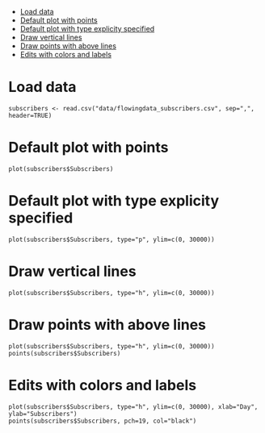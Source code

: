 
<!-- toc orderedList:0 depthFrom:1 depthTo:6 -->

* [Load data](#load-data)
* [Default plot with points](#default-plot-with-points)
* [Default plot with type explicity specified](#default-plot-with-type-explicity-specified)
* [Draw vertical lines](#draw-vertical-lines)
* [Draw points with above lines](#draw-points-with-above-lines)
* [Edits with colors and labels](#edits-with-colors-and-labels)

<!-- tocstop -->


# Load data
```{r}
subscribers <- read.csv("data/flowingdata_subscribers.csv", sep=",", header=TRUE)

```
# Default plot with points
```{r}
plot(subscribers$Subscribers)

```
# Default plot with type explicity specified
```{r}
plot(subscribers$Subscribers, type="p", ylim=c(0, 30000))

```
# Draw vertical lines
```{r}
plot(subscribers$Subscribers, type="h", ylim=c(0, 30000))

```
# Draw points with above lines
```{r}
plot(subscribers$Subscribers, type="h", ylim=c(0, 30000))
points(subscribers$Subscribers)
```
# Edits with colors and labels
```{r}
plot(subscribers$Subscribers, type="h", ylim=c(0, 30000), xlab="Day", ylab="Subscribers")
points(subscribers$Subscribers, pch=19, col="black")
```
